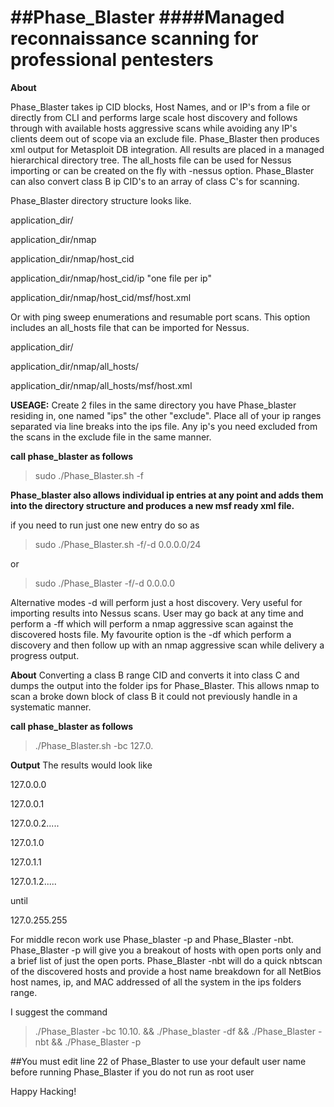 ##Phase_Blaster
####Managed reconnaissance scanning for professional pentesters
=============

**About**

Phase_Blaster takes ip CID blocks, Host Names, and or IP's from a file or directly from CLI and performs large scale host discovery and follows through with available hosts aggressive scans while avoiding any IP's clients deem out of scope via an exclude file. Phase_Blaster then produces xml output for Metasploit DB integration. All results are placed in a managed hierarchical directory tree. The all_hosts file can be used for Nessus importing or can be created on the fly with -nessus option. Phase_Blaster can also convert class B ip CID's to an array of class C's for scanning.

Phase_Blaster directory structure looks like.

application_dir/

application_dir/nmap

application_dir/nmap/host_cid

application_dir/nmap/host_cid/ip "one file per ip"

application_dir/nmap/host_cid/msf/host.xml

Or with ping sweep enumerations and resumable port scans. This option includes an all_hosts file that can be imported for Nessus.

application_dir/

application_dir/nmap/all_hosts/

application_dir/nmap/all_hosts/msf/host.xml

**USEAGE:**
Create 2 files in the same directory you have Phase_blaster residing in, one named "ips" the other "exclude". Place all of your ip ranges separated via line breaks into the ips file. 
Any ip's you need excluded from the scans in the exclude file in the same manner.

**call phase_blaster as follows**

>sudo ./Phase_Blaster.sh -f

**Phase_blaster also allows individual ip entries at any point and adds them into the directory structure and produces a new msf ready xml file.**

if you need to run just one new entry do so as

>sudo ./Phase_Blaster.sh -f/-d 0.0.0.0/24

or

>sudo ./Phase_Blaster -f/-d 0.0.0.0

Alternative modes -d will perform just a host discovery. Very useful for importing results into Nessus scans. User may go back at any time and perform a -ff which will perform a nmap aggressive scan against the discovered hosts file. My favourite option is the -df which perform a discovery and then follow up with an nmap aggressive scan while delivery a progress output.

**About**
Converting a class B range CID and converts it into class C and dumps the output into the folder ips for Phase_Blaster. This allows nmap to scan a broke down block of class B it could not previously handle in a systematic manner.

**call phase_blaster as follows**

>./Phase_Blaster.sh -bc 127.0.

**Output**
The results would look like

127.0.0.0

127.0.0.1

127.0.0.2.....

127.0.1.0

127.0.1.1

127.0.1.2.....

until

127.0.255.255

For middle recon work use Phase_blaster -p and Phase_Blaster -nbt. Phase_Blaster -p will give you a breakout of hosts with open ports only and a brief list of just the open ports. Phase_Blaster -nbt will do a quick nbtscan of the discovered hosts and provide a host name breakdown for all NetBios host names, ip, and MAC addressed of all the system in the ips folders range.

I suggest the command

>./Phase_Blaster -bc 10.10. && ./Phase_blaster -df && ./Phase_Blaster -nbt && ./Phase_Blaster -p

##You must edit line 22 of Phase_Blaster to use your default user name before running Phase_Blaster if you do not run as root user


Happy Hacking!